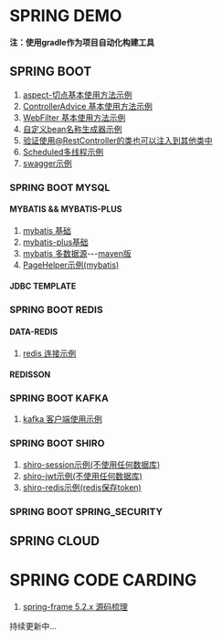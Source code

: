 # SPRING DEMO
**注：使用gradle作为项目自动化构建工具**
## SPRING BOOT
1. [aspect-切点基本使用方法示例](./aspect)
2. [ControllerAdvice 基本使用方法示例](./controller_advice)
3. [WebFilter 基本使用方法示例](./web_filter)
4. [自定义bean名称生成器示例](./bean_name_generator)
5. [验证使用@RestController的类也可以注入到其他类中](./controller_injection)
6. [Scheduled多线程示例](./scheduled_multi_thread)
7. [swagger示例](./swagger_demo)

### SPRING BOOT MYSQL

#### MYBATIS && MYBATIS-PLUS
1. [mybatis 基础](./mapper_scan_mapper)
2. [mybatis-plus基础](./mybatis_plus)
3. [mybatis 多数据源](./multi_datasource)---[maven版](https://github.com/idream68/multidatasource)
4. [PageHelper示例(mybatis)](./mybatis_pagehelper) 

#### JDBC TEMPLATE

### SPRING BOOT REDIS
#### DATA-REDIS
1. [redis 连接示例](./redis_client)

#### REDISSON

### SPRING BOOT KAFKA
1. [kafka 客户端使用示例](./kafkaclient)

### SPRING BOOT SHIRO
1. [shiro-session示例(不使用任何数据库)](./shiro_base)
2. [shiro-jwt示例(不使用任何数据库)](./shiro_jwt)
3. [shiro-redis示例(redis保存token)](./shiro_redis)

### SPRING BOOT SPRING_SECURITY

## SPRING CLOUD

# SPRING CODE CARDING
1. [spring-frame 5.2.x 源码梳理](https://www.idream68.top/2021/05/11/spring/springcarding/ClassPathXmlApplicationContext-main/)

持续更新中...